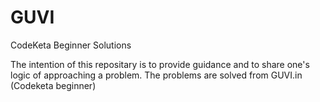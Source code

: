 # GUVI
CodeKeta Beginner Solutions

The intention of this repositary is to provide guidance and to share one's logic of approaching a problem.
The problems are solved from GUVI.in (Codeketa beginner)
